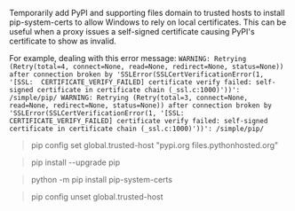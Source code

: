 Temporarily add PyPI and supporting files domain to trusted hosts to install pip-system-certs to allow Windows to rely on local certificates. This can be useful when a proxy issues a self-signed certificate causing PyPI's certificate to show as invalid.

For example, dealing with this error message:
`WARNING: Retrying (Retry(total=4, connect=None, read=None, redirect=None, status=None)) after connection broken by 'SSLError(SSLCertVerificationError(1, '[SSL: 
CERTIFICATE_VERIFY_FAILED] certificate verify failed: self-signed certificate in certificate chain (_ssl.c:1000)'))': /simple/pip/
WARNING: Retrying (Retry(total=3, connect=None, read=None, redirect=None, status=None)) after connection broken by 'SSLError(SSLCertVerificationError(1, '[SSL: 
CERTIFICATE_VERIFY_FAILED] certificate verify failed: self-signed certificate in certificate chain (_ssl.c:1000)'))': /simple/pip/`

> pip config set global.trusted-host "pypi.org files.pythonhosted.org"

> pip install --upgrade pip

> python -m pip install pip-system-certs

> pip config unset global.trusted-host
